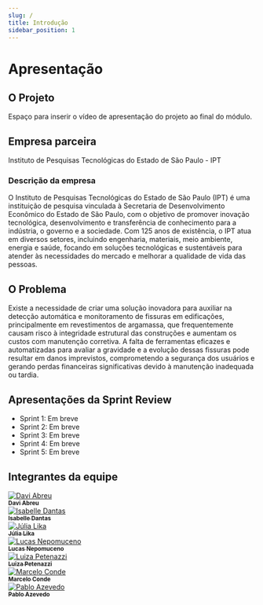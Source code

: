 ```yaml
---
slug: /
title: Introdução
sidebar_position: 1
---
```


# Apresentação

## O Projeto
Espaço para inserir o vídeo de apresentação do projeto ao final do módulo.

## Empresa parceira
Instituto de Pesquisas Tecnológicas do Estado de São Paulo - IPT

### Descrição da empresa
O Instituto de Pesquisas Tecnológicas do Estado de São Paulo (IPT) é uma instituição de pesquisa vinculada à Secretaria de Desenvolvimento Econômico do Estado de São Paulo, com o objetivo de promover inovação tecnológica, desenvolvimento e transferência de conhecimento para a indústria, o governo e a sociedade. Com 125 anos de existência, o IPT atua em diversos setores, incluindo engenharia, materiais, meio ambiente, energia e saúde, focando em soluções tecnológicas e sustentáveis para atender às necessidades do mercado e melhorar a qualidade de vida das pessoas.

## O Problema
Existe a necessidade de criar uma solução inovadora para auxiliar na detecção automática e monitoramento de fissuras em edificações, principalmente em revestimentos de argamassa, que frequentemente causam risco à integridade estrutural das construções e aumentam os custos com manutenção corretiva. A falta de ferramentas eficazes e automatizadas para avaliar a gravidade e a evolução dessas fissuras pode resultar em danos imprevistos, comprometendo a segurança dos usuários e gerando perdas financeiras significativas devido à manutenção inadequada ou tardia.



## Apresentações da Sprint Review

- Sprint 1: Em breve
- Sprint 2: Em breve
- Sprint 3: Em breve
- Sprint 4: Em breve
- Sprint 5: Em breve

## Integrantes da equipe

<div style={{ display: 'flex', flexWrap: 'wrap', justifyContent: 'center' }}>
  <div style={{ margin: 10, textAlign: 'center' }}>
    <a href="https://www.linkedin.com/in/davi-abreu-da-silveira/">
      <img src={require("../static/img/Davi.png").default} style={{ borderRadius: '10%', width: 120 }} alt="Davi Abreu" />
      <br />
      <sub><b>Davi Abreu</b></sub>
    </a>
  </div>
  <div style={{ margin: 10, textAlign: 'center' }}>
    <a href="https://www.linkedin.com/in/iisabelledantas/">
      <img src={require("../static/img/Isa.png").default} style={{ borderRadius: '10%', width: 120 }} alt="Isabelle Dantas" />
      <br />
      <sub><b>Isabelle Dantas</b></sub>
    </a>
  </div>
  <div style={{ margin: 10, textAlign: 'center' }}>
    <a href="https://www.linkedin.com/in/julia-lika-ishikawa">
      <img src={require("../static/img/Lika.png").default} style={{ borderRadius: '10%', width: 120 }} alt="Júlia Lika" />
      <br />
      <sub><b>Júlia Lika</b></sub>
    </a>
  </div>
  <div style={{ margin: 10, textAlign: 'center' }}>
    <a href="https://www.linkedin.com/in/lucas-nepomuceno-ismart/">
      <img src={require("../static/img/Lucas.png").default} style={{ borderRadius: '10%', width: 120 }} alt="Lucas Nepomuceno" />
      <br />
      <sub><b>Lucas Nepomuceno</b></sub>
    </a>
  </div>
  <div style={{ margin: 10, textAlign: 'center' }}>
    <a href="https://www.linkedin.com/in/luizapetenazzi">
      <img src={require("../static/img/Luiza.png").default} style={{ borderRadius: '10%', width: 120 }} alt="Luiza Petenazzi" />
      <br />
      <sub><b>Luiza Petenazzi</b></sub>
    </a>
  </div>
  <div style={{ margin: 10, textAlign: 'center' }}>
    <a href="https://www.linkedin.com/in/marcelo-c-3257702bb/">
      <img src={require("../static/img/Marcelo.png").default} style={{ borderRadius: '10%', width: 120 }} alt="Marcelo Conde" />
      <br />
      <sub><b>Marcelo Conde</b></sub>
    </a>
  </div>
  <div style={{ margin: 10, textAlign: 'center' }}>
    <a href="https://www.linkedin.com/in/pabloazevedo/">
      <img src={require("../static/img/Pablo.png").default} style={{ borderRadius: '10%', width: 120 }} alt="Pablo Azevedo" />
      <br />
      <sub><b>Pablo Azevedo</b></sub>
    </a>
  </div>
</div>
